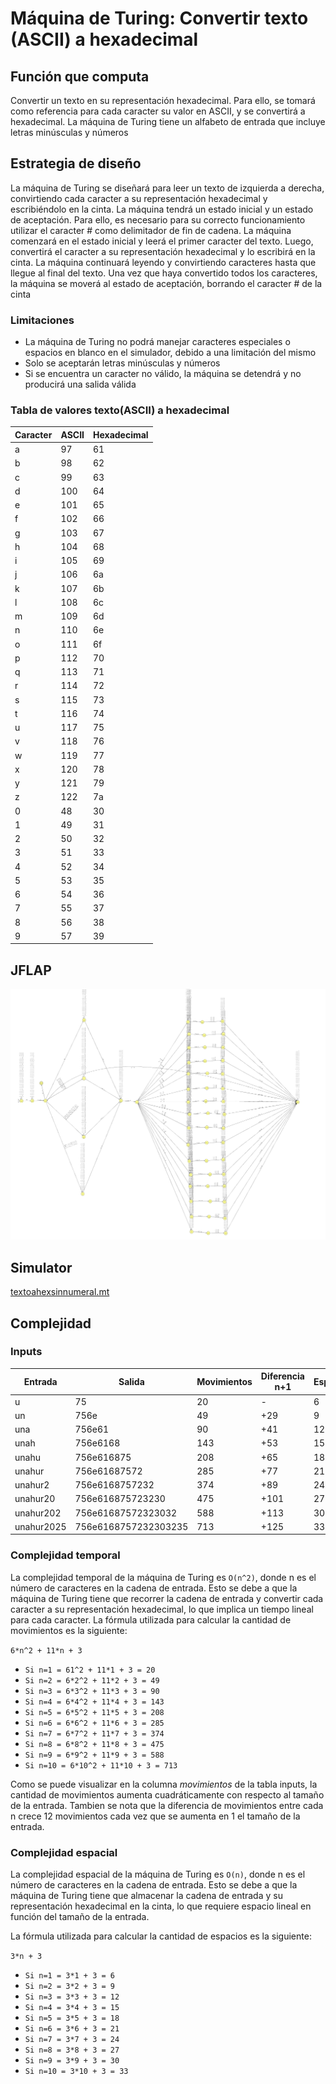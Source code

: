 # Máquina de Turing: Convertir texto (ASCII) a hexadecimal

## Función que computa

Convertir un texto en su representación hexadecimal. Para ello, se tomará como referencia para cada caracter su valor en ASCII, y se convertirá a hexadecimal.
La máquina de Turing tiene un alfabeto de entrada que incluye letras minúsculas y números

## Estrategia de diseño

La máquina de Turing se diseñará para leer un texto de izquierda a derecha, convirtiendo cada caracter a su representación hexadecimal y escribiéndolo en la cinta. La máquina tendrá un estado inicial y un estado de aceptación. Para ello, es necesario para su correcto funcionamiento utilizar el caracter # como delimitador de fin de cadena. La máquina comenzará en el estado inicial y leerá el primer caracter del texto. Luego, convertirá el caracter a su representación hexadecimal y lo escribirá en la cinta. La máquina continuará leyendo y convirtiendo caracteres hasta que llegue al final del texto. Una vez que haya convertido todos los caracteres, la máquina se moverá al estado de aceptación, borrando el caracter # de la cinta

### Limitaciones

* La máquina de Turing no podrá manejar caracteres especiales o espacios en blanco en el simulador, debido a una limitación del mismo
* Solo se aceptarán letras minúsculas y números
* Si se encuentra un caracter no válido, la máquina se detendrá y no producirá una salida válida

### Tabla de valores texto(ASCII) a hexadecimal

| Caracter | ASCII | Hexadecimal |
| -------- | ----- | ----------- |
| a        | 97    | 61          |
| b        | 98    | 62          |
| c        | 99    | 63          |
| d        | 100   | 64          |
| e        | 101   | 65          |
| f        | 102   | 66          |
| g        | 103   | 67          |
| h        | 104   | 68          |
| i        | 105   | 69          |
| j        | 106   | 6a          |
| k        | 107   | 6b          |
| l        | 108   | 6c          |
| m        | 109   | 6d          |
| n        | 110   | 6e          |
| o        | 111   | 6f          |
| p        | 112   | 70          |
| q        | 113   | 71          |
| r        | 114   | 72          |
| s        | 115   | 73          |
| t        | 116   | 74          |
| u        | 117   | 75          |
| v        | 118   | 76          |
| w        | 119   | 77          |
| x        | 120   | 78          |
| y        | 121   | 79          |
| z        | 122   | 7a          |
| 0        | 48    | 30          |
| 1        | 49    | 31          |
| 2        | 50    | 32          |
| 3        | 51    | 33          |
| 4        | 52    | 34          |
| 5        | 53    | 35          |
| 6        | 54    | 36          |
| 7        | 55    | 37          |
| 8        | 56    | 38          |
| 9        | 57    | 39          |

## JFLAP

![Diagrama de la máquina de Turing](resources/jflap.png)

## Simulator

[textoahexsinnumeral.mt](resources/simulator.mt)

## Complejidad

### Inputs

| Entrada | Salida | Movimientos | Diferencia n+1 | Espacios |
| ------- | ------ | ----------- | ------ | -------- |
| u | 75 | 20 | - | 6 |
| un | 756e | 49 | +29 | 9 |
| una | 756e61 | 90 | +41 | 12 |
| unah | 756e6168 | 143 | +53 | 15 |
| unahu | 756e616875 | 208 | +65 | 18 |
| unahur | 756e61687572 | 285 | +77 | 21 |
| unahur2 | 756e6168757232 | 374 | +89 |  24 |
| unahur20 | 756e616875723230 | 475 | +101 | 27 |
| unahur202 | 756e61687572323032 | 588 | +113 | 30 |
| unahur2025 | 756e6168757232303235 | 713 | +125  | 33 |

### Complejidad temporal

La complejidad temporal de la máquina de Turing es ```O(n^2)```, donde n es el número de caracteres en la cadena de entrada. Esto se debe a que la máquina de Turing tiene que recorrer la cadena de entrada y convertir cada caracter a su representación hexadecimal, lo que implica un tiempo lineal para cada caracter.
La fórmula utilizada para calcular la cantidad de movimientos es la siguiente:

``` 6*n^2 + 11*n + 3 ```

- ```Si n=1 = 61^2 + 11*1 + 3 = 20```
- ```Si n=2 = 6*2^2 + 11*2 + 3 = 49```
- ```Si n=3 = 6*3^2 + 11*3 + 3 = 90```
- ```Si n=4 = 6*4^2 + 11*4 + 3 = 143```
- ```Si n=5 = 6*5^2 + 11*5 + 3 = 208```
- ```Si n=6 = 6*6^2 + 11*6 + 3 = 285```
- ```Si n=7 = 6*7^2 + 11*7 + 3 = 374```
- ```Si n=8 = 6*8^2 + 11*8 + 3 = 475```
- ```Si n=9 = 6*9^2 + 11*9 + 3 = 588```
- ```Si n=10 = 6*10^2 + 11*10 + 3 = 713```

Como se puede visualizar en la columna _movimientos_ de la tabla inputs, la cantidad de movimientos aumenta cuadráticamente con respecto al tamaño de la entrada. Tambien se nota que la diferencia de movimientos entre cada n crece 12 movimientos cada vez que se aumenta en 1 el tamaño de la entrada.

### Complejidad espacial

La complejidad espacial de la máquina de Turing es ```O(n)```, donde n es el número de caracteres en la cadena de entrada. Esto se debe a que la máquina de Turing tiene que almacenar la cadena de entrada y su representación hexadecimal en la cinta, lo que requiere espacio lineal en función del tamaño de la entrada.

La fórmula utilizada para calcular la cantidad de espacios es la siguiente:

``` 3*n + 3 ```

- ```Si n=1 = 3*1 + 3 = 6```
- ```Si n=2 = 3*2 + 3 = 9```
- ```Si n=3 = 3*3 + 3 = 12```
- ```Si n=4 = 3*4 + 3 = 15```
- ```Si n=5 = 3*5 + 3 = 18```
- ```Si n=6 = 3*6 + 3 = 21```
- ```Si n=7 = 3*7 + 3 = 24```
- ```Si n=8 = 3*8 + 3 = 27```
- ```Si n=9 = 3*9 + 3 = 30```
- ```Si n=10 = 3*10 + 3 = 33```
